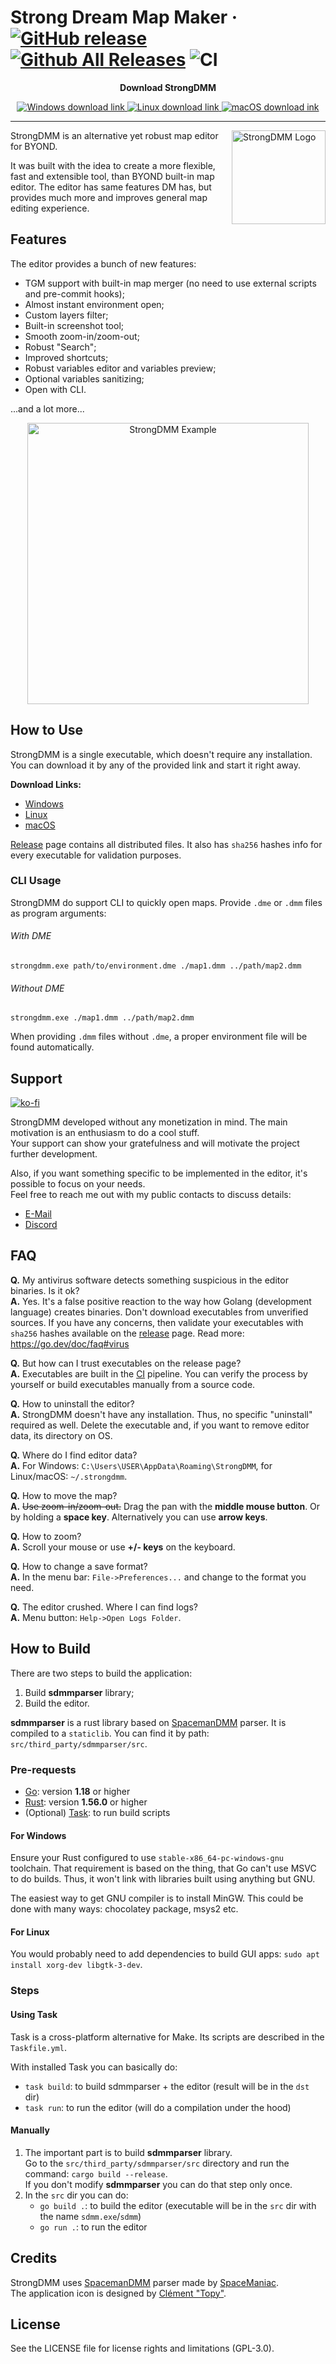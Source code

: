 # Strong Dream Map Maker &middot; [![GitHub release](https://img.shields.io/github/release/SpaiR/StrongDMM.svg?label=StrongDMM)](https://github.com/SpaiR/StrongDMM/releases/latest) [![Github All Releases](https://img.shields.io/github/downloads/SpaiR/StrongDMM/total.svg?logo=github)](https://github.com/SpaiR/StrongDMM/releases) ![CI](https://github.com/SpaiR/StrongDMM/workflows/CI/badge.svg)

<p align="center"><b>Download StrongDMM</b></p>
<p align="center">
  <a href="https://bit.ly/sdmm-windows">
    <img src="https://img.shields.io/badge/WINDOWS-00A4EF?style=for-the-badge" alt="Windows download link"/>
  </a>
  <a href="https://bit.ly/sdmm-linux">
    <img src="https://img.shields.io/badge/⠀LINUX⠀-E95420?style=for-the-badge" alt="Linux download link"/>
  </a>
  <a href="https://bit.ly/sdmm-macos">
    <img src="https://img.shields.io/badge/⠀MACOS⠀-555555?style=for-the-badge" alt="macOS download ink"/>
  </a>
</p>

---

<img align="right" width="150" src="https://raw.githubusercontent.com/SpaiR/StrongDMM/master/docs/sdmm-logo.png" alt="StrongDMM Logo">

StrongDMM is an alternative yet robust map editor for BYOND.

It was built with the idea to create a more flexible, fast and extensible tool, than BYOND built-in map editor. The
editor has same features DM has, but provides much more and improves general map editing experience.

## Features
The editor provides a bunch of new features:

* TGM support with built-in map merger (no need to use external scripts and pre-commit hooks);
* Almost instant environment open;
* Custom layers filter;
* Built-in screenshot tool;
* Smooth zoom-in/zoom-out;
* Robust "Search";
* Improved shortcuts;
* Robust variables editor and variables preview;
* Optional variables sanitizing;
* Open with CLI.

...and a lot more...

<p align="center">
  <img width="450" src="https://raw.githubusercontent.com/SpaiR/StrongDMM/master/docs/sdmm-example.png" alt="StrongDMM Example">
</p>

## How to Use

StrongDMM is a single executable, which doesn't require any installation.
You can download it by any of the provided link and start it right away. 

**Download Links:**

* [Windows](https://github.com/SpaiR/StrongDMM/releases/latest/download/strongdmm-windows.zip)
* [Linux](https://github.com/SpaiR/StrongDMM/releases/latest/download/strongdmm-linux.zip)
* [macOS](https://github.com/SpaiR/StrongDMM/releases/latest/download/strongdmm-macos.zip)

[Release](https://github.com/SpaiR/StrongDMM/releases/latest) page contains all distributed files. It also has `sha256` hashes info for every executable for validation purposes.

### CLI Usage

StrongDMM do support CLI to quickly open maps. Provide `.dme` or `.dmm` files as program arguments:

###### With DME
```
strongdmm.exe path/to/environment.dme ./map1.dmm ../path/map2.dmm
```

###### Without DME
```
strongdmm.exe ./map1.dmm ../path/map2.dmm
```

When providing `.dmm` files without `.dme`, a proper environment file will be found automatically.

## Support
[![ko-fi](https://ko-fi.com/img/githubbutton_sm.svg)](https://ko-fi.com/P5P5BF17Q)

StrongDMM developed without any monetization in mind. The main motivation is an enthusiasm to do a cool stuff.<br>
Your support can show your gratefulness and will motivate the project further development.

Also, if you want something specific to be implemented in the editor, it's possible to focus on your needs.<br>
Feel free to reach me out with my public contacts to discuss details:
* [E-Mail](mailto:despsolver@gmail.com)
* [Discord](https://discordapp.com/users/153940096389742592)

## FAQ

**Q.** My antivirus software detects something suspicious in the editor binaries. Is it ok?<br>
**A.** Yes. It's a false positive reaction to the way how Golang (development language) creates binaries. Don't download executables from unverified sources. If you have any concerns, then validate your executables with `sha256` hashes available on the [release](https://github.com/SpaiR/StrongDMM/releases/latest) page. Read more: https://go.dev/doc/faq#virus

**Q.** But how can I trust executables on the release page?<br>
**A.** Executables are built in the [CI](https://github.com/SpaiR/StrongDMM/actions/workflows/ci.yml) pipeline. You can verify the process by yourself or build executables manually from a source code.

**Q.** How to uninstall the editor?<br>
**A.** StrongDMM doesn't have any installation. Thus, no specific "uninstall" required as well. Delete the executable and, if you want to remove editor data, its directory on OS.

**Q.** Where do I find editor data?<br>
**A.** For Windows: `C:\Users\USER\AppData\Roaming\StrongDMM`, for Linux/macOS: `~/.strongdmm`.

**Q.** How to move the map?<br>
**A.** ~~Use zoom-in/zoom-out.~~ Drag the pan with the **middle mouse button**. Or by holding a **space key**.
Alternatively you can use **arrow keys**.

**Q.** How to zoom?<br>
**A.** Scroll your mouse or use **+/- keys** on the keyboard.

**Q.** How to change a save format?<br>
**A.** In the menu bar: `File->Preferences...` and change to the format you need.

**Q.** The editor crushed. Where I can find logs?<br>
**A.** Menu button: `Help->Open Logs Folder`.

## How to Build

There are two steps to build the application:

1. Build **sdmmparser** library;
2. Build the editor.

**sdmmparser** is a rust library based on [SpacemanDMM](https://github.com/SpaceManiac/SpacemanDMM) parser. It is
compiled to a `staticlib`. You can find it by path: `src/third_party/sdmmparser/src`.

### Pre-requests

* [Go](https://go.dev/): version **1.18** or higher
* [Rust](https://www.rust-lang.org/): version **1.56.0** or higher
* (Optional) [Task](https://taskfile.dev): to run build scripts

#### For Windows

Ensure your Rust configured to use `stable-x86_64-pc-windows-gnu` toolchain. That requirement is based on the thing,
that Go can't use MSVC to do builds. Thus, it won't link with libraries built using anything but GNU.

The easiest way to get GNU compiler is to install MinGW. This could be done with many ways: chocolatey package, msys2
etc.

#### For Linux

You would probably need to add dependencies to build GUI apps: `sudo apt install xorg-dev libgtk-3-dev`.

### Steps

#### Using Task

Task is a cross-platform alternative for Make. Its scripts are described in the `Taskfile.yml`.

With installed Task you can basically do:

* `task build`: to build sdmmparser + the editor (result will be in the `dst` dir)
* `task run`: to run the editor (will do a compilation under the hood)

#### Manually

1. The important part is to build **sdmmparser** library.<br>
   Go to the `src/third_party/sdmmparser/src` directory and run the command: `cargo build --release`.<br>
   If you don't modify **sdmmparser** you can do that step only once.
2. In the `src` dir you can do:
    * `go build .`: to build the editor (executable will be in the `src` dir with the name `sdmm.exe`/`sdmm`)
    * `go run .`: to run the editor

## Credits

StrongDMM uses [SpacemanDMM](https://github.com/SpaceManiac/SpacemanDMM) parser made
by [SpaceManiac](https://github.com/SpaceManiac). <br>
The application icon is designed by [Clément "Topy"](https://github.com/clement-or).

## License

See the LICENSE file for license rights and limitations (GPL-3.0).
